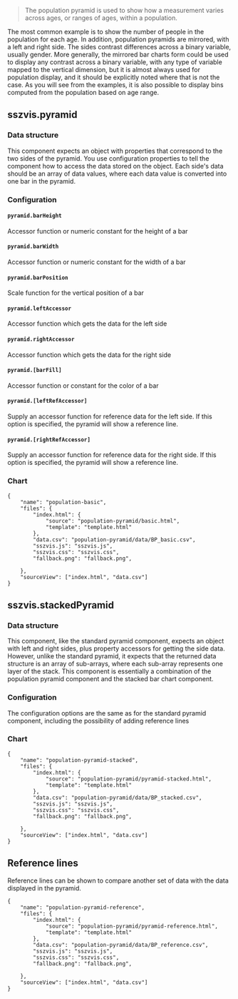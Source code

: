 > The population pyramid is used to show how a measurement varies across ages, or ranges of ages,
> within a population.

The most common example is to show the number of people in the population for each age. In addition,
population pyramids are mirrored, with a left and right side. The sides contrast differences across
a binary variable, usually gender. More generally, the mirrored bar charts form could be used to
display any contrast across a binary variable, with any type of variable mapped to the vertical
dimension, but it is almost always used for population display, and it should be explicitly noted
where that is not the case. As you will see from the examples, it is also possible to display bins
computed from the population based on age range.

## sszvis.pyramid

### Data structure

This component expects an object with properties that correspond to the two sides of the pyramid.
You use configuration properties to tell the component how to access the data stored on the object.
Each side's data should be an array of data values, where each data value is converted into one bar
in the pyramid.

### Configuration

#### `pyramid.barHeight`

Accessor function or numeric constant for the height of a bar

#### `pyramid.barWidth`

Accessor function or numeric constant for the width of a bar

#### `pyramid.barPosition`

Scale function for the vertical position of a bar

#### `pyramid.leftAccessor`

Accessor function which gets the data for the left side

#### `pyramid.rightAccessor`

Accessor function which gets the data for the right side

#### `pyramid.[barFill]`

Accessor function or constant for the color of a bar

#### `pyramid.[leftRefAccessor]`

Supply an accessor function for reference data for the left side. If this option is specified, the
pyramid will show a reference line.

#### `pyramid.[rightRefAccessor]`

Supply an accessor function for reference data for the right side. If this option is specified, the
pyramid will show a reference line.

### Chart

```project
{
    "name": "population-basic",
    "files": {
        "index.html": {
            "source": "population-pyramid/basic.html",
            "template": "template.html"
        },
        "data.csv": "population-pyramid/data/BP_basic.csv",
        "sszvis.js": "sszvis.js",
        "sszvis.css": "sszvis.css",
        "fallback.png": "fallback.png",

    },
    "sourceView": ["index.html", "data.csv"]
}
```

## sszvis.stackedPyramid

### Data structure

This component, like the standard pyramid component, expects an object with left and right sides,
plus property accessors for getting the side data. However, unlike the standard pyramid, it expects
that the returned data structure is an array of sub-arrays, where each sub-array represents one
layer of the stack. This component is essentially a combination of the population pyramid component
and the stacked bar chart component.

### Configuration

The configuration options are the same as for the standard pyramid component, including the
possibility of adding reference lines

### Chart

```project
{
    "name": "population-pyramid-stacked",
    "files": {
        "index.html": {
            "source": "population-pyramid/pyramid-stacked.html",
            "template": "template.html"
        },
        "data.csv": "population-pyramid/data/BP_stacked.csv",
        "sszvis.js": "sszvis.js",
        "sszvis.css": "sszvis.css",
        "fallback.png": "fallback.png",

    },
    "sourceView": ["index.html", "data.csv"]
}
```

## Reference lines

Reference lines can be shown to compare another set of data with the data displayed in the pyramid.

```project
{
    "name": "population-pyramid-reference",
    "files": {
        "index.html": {
            "source": "population-pyramid/pyramid-reference.html",
            "template": "template.html"
        },
        "data.csv": "population-pyramid/data/BP_reference.csv",
        "sszvis.js": "sszvis.js",
        "sszvis.css": "sszvis.css",
        "fallback.png": "fallback.png",

    },
    "sourceView": ["index.html", "data.csv"]
}
```
